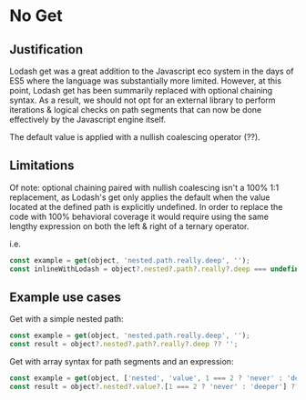 # No Get

## Justification

Lodash get was a great addition to the Javascript eco system in the days of ES5 where
the language was substantially more limited. However, at this point, Lodash get has 
been summarily replaced with optional chaining syntax. As a result, we should not opt
for an external library to perform iterations & logical checks on path segments that
can now be done effectively by the Javascript engine itself.

The default value is applied with a nullish coalescing operator (??). 


## Limitations

Of note: optional chaining paired with nullish coalescing isn't a 100% 1:1 replacement,
as Lodash's get only applies the default when the value located at the defined path is
explicitly undefined. In order to replace the code with 100% behavioral coverage it would
require using the same lengthy expression on both the left & right of a ternary operator.

i.e.

```javascript
const example = get(object, 'nested.path.really.deep', '');
const inlineWithLodash = object?.nested?.path?.really?.deep === undefined ? '' : object?.nested?.path?.really?.deep;
```
## Example use cases

Get with a simple nested path:

```javascript
const example = get(object, 'nested.path.really.deep', '');
const result = object?.nested?.path?.really?.deep ?? '';
```

Get with array syntax for path segments and an expression:

```javascript
const example = get(object, ['nested', 'value', 1 === 2 ? 'never' : 'deeper'], '');
const result = object?.nested?.value?.[1 === 2 ? 'never' : 'deeper'] ?? '';
```